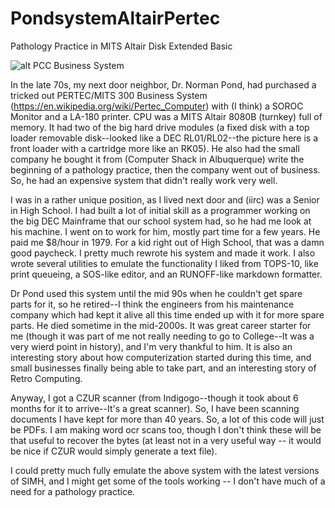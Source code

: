 # PondsystemAltairPertec
Pathology Practice in MITS Altair Disk Extended Basic

![alt PCC Business System](https://upload.wikimedia.org/wikipedia/commons/thumb/6/66/Altair8800b.jpg/280px-Altair8800b.jpg)

In the late 70s, my next door neighbor, Dr. Norman Pond, had purchased a tricked out PERTEC/MITS 300 Business System (https://en.wikipedia.org/wiki/Pertec_Computer) with (I think) a SOROC Monitor and a LA-180 printer.  CPU was a MITS Altair 8080B (turnkey) full of memory.  It had two of the big hard drive modules (a fixed disk with a top loader removable disk--looked like a DEC RL01/RL02--the picture here is a front loader with a cartridge more like an RK05).  He also had the small company he bought it from (Computer Shack in Albuquerque) write the beginning of a pathology practice, then the company went out of business.   So, he had an expensive system that didn't really work very well.  

I was in a rather unique position, as I lived next door and (iirc) was a Senior in High School.  I had built a lot of initial skill as a programmer working on the big DEC Mainframe that our school system had, so he had me look at his machine.   I went on to work for him, mostly part time for a few years.  He paid me $8/hour in 1979.  For a kid right out of High School, that was a damn good paycheck.   I pretty much rewrote his system and made it work.  I also wrote several utilities to emulate the functionality I liked from TOPS-10, like print queueing, a SOS-like editor, and an RUNOFF-like markdown formatter.

Dr Pond used this system until the mid 90s when he couldn't get spare parts for it, so he retired--I think the engineers from his maintenance company which had kept it alive all this time ended up with it for more spare parts.   He died sometime in the mid-2000s.  It was great career starter for me (though it was part of me not really needing to go to College--It was a very wierd point in history), and I'm very thankful to him.  It is also an interesting story about how computerization started during this time, and small businesses finally being able to take part, and an interesting story of Retro Computing.

Anyway, I got a CZUR scanner (from Indigogo--though it took about 6 months for it to arrive--It's a great scanner).   So, I have been scanning documents I have kept for more than 40 years.   So, a lot of this code will just be PDFs.  I am making word ocr scans too, though I don't think these will be that useful to recover the bytes (at least not in a very useful way -- it would be nice if CZUR would simply generate a text file).

I could pretty much fully emulate the above system with the latest versions of SIMH, and I might get some of the tools working -- I don't have much of a need for a pathology practice.
